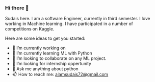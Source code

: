 ### Hi there 👋
Sudais here. I am a software Engineer, currently in third semester. I love working in Machine learning. I have participated in a number of competitions on Kaggle.

Here are some ideas to get you started:

- 🔭 I’m currently working on 
- 🌱 I’m currently learning ML with Python
- 👯 I’m looking to collaborate on any ML project.
- 🤔 I’m looking for internship oppertunity
- 💬 Ask me anything about python
- 📫 How to reach me: alamsudais72@gmail.com
